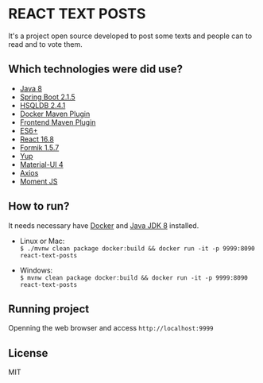 # REACT TEXT POSTS
It's a project open source developed to post some texts and people can to read and to vote them.

## Which technologies were did use?
* [Java 8](https://www.java.com/pt_BR/download/faq/java8.xml)
* [Spring Boot 2.1.5](https://github.com/spring-projects/spring-boot)
* [HSQLDB 2.4.1](http://hsqldb.org/)
* [Docker Maven Plugin](https://github.com/spotify/docker-maven-plugin)
* [Frontend Maven Plugin](https://github.com/eirslett/frontend-maven-plugin)
* [ES6+](https://www.ecma-international.org/ecma-262/6.0/)
* [React 16.8](https://github.com/facebook/react/)
* [Formik 1.5.7](https://github.com/jaredpalmer/formik)
* [Yup](https://github.com/jquense/yup)
* [Material-UI 4](https://material-ui.com/)
* [Axios](https://github.com/axios/axios)
* [Moment JS](https://momentjs.com/)

## How to run?
It needs necessary have [Docker](https://docs.docker.com) and [Java JDK 8](https://www.oracle.com/technetwork/pt/java/javase/downloads/jdk8-downloads-2133151.html) installed.

* Linux or Mac:  
```$ ./mvnw clean package docker:build && docker run -it -p 9999:8090 react-text-posts```  

* Windows:  
```$ mvnw clean package docker:build && docker run -it -p 9999:8090 react-text-posts```  

## Running project
Openning the web browser and access ```http://localhost:9999```

## License
MIT

